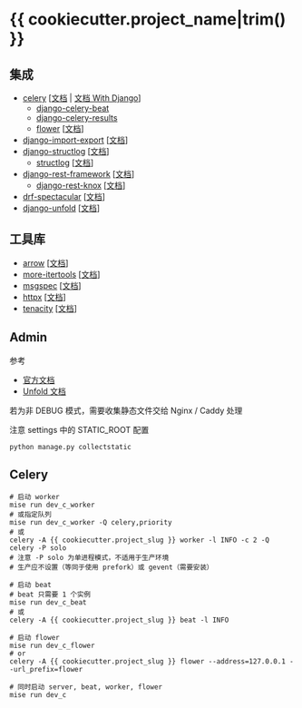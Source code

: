 # {{ cookiecutter.project_name|trim() }}

## 集成

- [celery](https://github.com/celery/celery) [[文档](https://docs.celeryq.dev/en/stable/) | [文档 With Django](https://docs.celeryq.dev/en/stable/django/index.html)]
    - [django-celery-beat](https://github.com/celery/django-celery-beat)
    - [django-celery-results](https://github.com/celery/django-celery-results)
    - [flower](https://github.com/mher/flower) [[文档](https://flower.readthedocs.io/en/latest/)]
- [django-import-export](https://github.com/django-import-export/django-import-export) [[文档](https://django-import-export.readthedocs.io/en/latest/)]
- [django-structlog](https://github.com/jrobichaud/django-structlog) [[文档](https://django-structlog.readthedocs.io/en/latest/)]
    - [structlog](https://github.com/hynek/structlog) [[文档](https://www.structlog.org/en/stable/)]
- [django-rest-framework](https://github.com/encode/django-rest-framework/tree/master) [[文档](https://www.django-rest-framework.org/)]
    - [django-rest-knox](https://github.com/jazzband/django-rest-knox) [[文档](https://jazzband.github.io/django-rest-knox/)]
- [drf-spectacular](https://github.com/tfranzel/drf-spectacular) [[文档](https://drf-spectacular.readthedocs.io/en/latest/)]
- [django-unfold](https://github.com/unfoldadmin/django-unfold) [[文档](https://unfoldadmin.com/docs/)]

## 工具库

- [arrow](https://github.com/arrow-py/arrow) [[文档](https://arrow.readthedocs.io/en/latest/)]
- [more-itertools](https://github.com/more-itertools/more-itertools) [[文档](https://more-itertools.readthedocs.io/en/latest/)]
- [msgspec](https://github.com/jcrist/msgspec) [[文档](https://jcristharif.com/msgspec/)]
- [httpx](https://github.com/encode/httpx/) [[文档](https://www.python-httpx.org/)]
- [tenacity](https://github.com/jd/tenacity) [[文档](https://tenacity.readthedocs.io/en/latest/)]

## Admin

参考

- [官方文档](https://docs.djangoproject.com/zh-hans/5.1/ref/contrib/admin/)
- [Unfold 文档](https://unfoldadmin.com/docs/)

若为非 DEBUG 模式，需要收集静态文件交给 Nginx / Caddy 处理

注意 settings 中的 STATIC_ROOT 配置

```shell
python manage.py collectstatic
```

## Celery

```shell
# 启动 worker
mise run dev_c_worker
# 或指定队列
mise run dev_c_worker -Q celery,priority
# 或
celery -A {{ cookiecutter.project_slug }} worker -l INFO -c 2 -Q celery -P solo
# 注意 -P solo 为单进程模式，不适用于生产环境
# 生产应不设置（等同于使用 prefork）或 gevent（需要安装）

# 启动 beat
# beat 只需要 1 个实例
mise run dev_c_beat
# 或
celery -A {{ cookiecutter.project_slug }} beat -l INFO

# 启动 flower
mise run dev_c_flower
# or
celery -A {{ cookiecutter.project_slug }} flower --address=127.0.0.1 --url_prefix=flower

# 同时启动 server, beat, worker, flower
mise run dev_c
```
